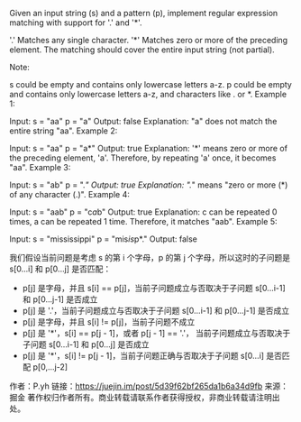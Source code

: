 Given an input string (s) and a pattern (p), implement regular expression matching with support for '.' and '*'.

'.' Matches any single character.
'*' Matches zero or more of the preceding element.
The matching should cover the entire input string (not partial).

Note:

s could be empty and contains only lowercase letters a-z.
p could be empty and contains only lowercase letters a-z, and characters like . or *.
Example 1:

Input:
s = "aa"
p = "a"
Output: false
Explanation: "a" does not match the entire string "aa".
Example 2:

Input:
s = "aa"
p = "a*"
Output: true
Explanation: '*' means zero or more of the preceding element, 'a'. Therefore, by repeating 'a' once, it becomes "aa".
Example 3:

Input:
s = "ab"
p = ".*"
Output: true
Explanation: ".*" means "zero or more (*) of any character (.)".
Example 4:

Input:
s = "aab"
p = "c*a*b"
Output: true
Explanation: c can be repeated 0 times, a can be repeated 1 time. Therefore, it matches "aab".
Example 5:

Input:
s = "mississippi"
p = "mis*is*p*."
Output: false

我们假设当前问题是考虑 s 的第 i 个字母，p 的第 j 个字母，所以这时的子问题是 s[0...i] 和 p[0...j] 是否匹配：

* p[j] 是字母，并且 s[i] == p[j]，当前子问题成立与否取决于子问题 s[0...i-1] 和 p[0...j-1] 是否成立
* p[j] 是 '.'，当前子问题成立与否取决于子问题 s[0...i-1] 和 p[0...j-1] 是否成立
* p[j] 是字母，并且 s[i] != p[j]，当前子问题不成立
* p[j] 是 '*'，s[i] == p[j - 1]，或者 p[j - 1] == '.'， 当前子问题成立与否取决于子问题 s[0...i-1] 和 p[0...j] 是否成立
* p[j] 是 '*'，s[i] != p[j - 1]，当前子问题正确与否取决于子问题 s[0...i] 是否匹配 p[0,...j-2]

作者：P.yh
链接：https://juejin.im/post/5d39f62bf265da1b6a34d9fb
来源：掘金
著作权归作者所有。商业转载请联系作者获得授权，非商业转载请注明出处。